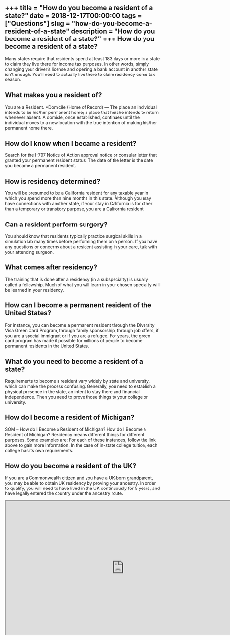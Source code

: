 +++
title = "How do you become a resident of a state?"
date = 2018-12-17T00:00:00
tags = ["Questions"]
slug = "how-do-you-become-a-resident-of-a-state"
description = "How do you become a resident of a state?"
+++
How do you become a resident of a state?
----------------------------------------

Many states require that residents spend at least 183 days or more in a state to claim they live there for income tax purposes. In other words, simply changing your driver’s license and opening a bank account in another state isn’t enough. You’ll need to actually live there to claim residency come tax season.

What makes you a resident of?
-----------------------------

You are a Resident. \*Domicile (Home of Record) — The place an individual intends to be his/her permanent home; a place that he/she intends to return whenever absent. A domicle, once established, continues until the individual moves to a new location with the true intention of making his/her permanent home there.

How do I know when I became a resident?
---------------------------------------

Search for the I-797 Notice of Action approval notice or consular letter that granted your permanent resident status. The date of the letter is the date you became a permanent resident.

How is residency determined?
----------------------------

You will be presumed to be a California resident for any taxable year in which you spend more than nine months in this state. Although you may have connections with another state, if your stay in California is for other than a temporary or transitory purpose, you are a California resident.

Can a resident perform surgery?
-------------------------------

You should know that residents typically practice surgical skills in a simulation lab many times before performing them on a person. If you have any questions or concerns about a resident assisting in your care, talk with your attending surgeon.

What comes after residency?
---------------------------

The training that is done after a residency (in a subspecialty) is usually called a fellowship. Much of what you will learn in your chosen specialty will be learned in your residency.

How can I become a permanent resident of the United States?
-----------------------------------------------------------

For instance, you can become a permanent resident through the Diversity Visa Green Card Program, through family sponsorship, through job offers, if you are a special immigrant or if you are a refugee. For years, the green card program has made it possible for millions of people to become permanent residents in the United States.

What do you need to become a resident of a state?
-------------------------------------------------

Requirements to become a resident vary widely by state and university, which can make the process confusing. Generally, you need to establish a physical presence in the state, an intent to stay there and financial independence. Then you need to prove those things to your college or university.

How do I become a resident of Michigan?
---------------------------------------

SOM – How do I Become a Resident of Michigan? How do I Become a Resident of Michigan? Residency means different things for different purposes. Some examples are: For each of these instances, follow the link above to gain more information. In the case of in-state college tuition, each college has its own requirements.

How do you become a resident of the UK?
---------------------------------------

If you are a Commonwealth citizen and you have a UK-born grandparent, you may be able to obtain UK residency by proving your ancestry. In order to qualify, you will need to have lived in the UK continuously for 5 years, and have legally entered the country under the ancestry route.

<iframe allow="accelerometer; autoplay; clipboard-write; encrypted-media; gyroscope; picture-in-picture" allowfullscreen="" class="__youtube_prefs__  epyt-is-override  no-lazyload" data-no-lazy="1" data-origheight="433" data-origwidth="770" data-skipgform_ajax_framebjll="" height="433" id="_ytid_10590" loading="lazy" src="https://www.youtube.com/embed/UAKrlW4ogKo?enablejsapi=1&autoplay=0&cc_load_policy=0&cc_lang_pref=&iv_load_policy=1&loop=0&modestbranding=0&rel=1&fs=1&playsinline=0&autohide=2&theme=dark&color=red&controls=1&" title="YouTube player" width="770"></iframe>